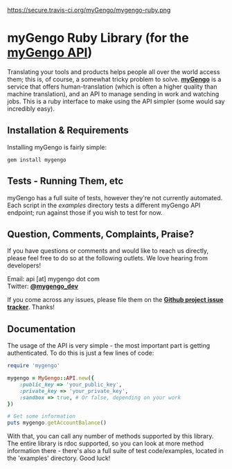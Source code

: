 https://secure.travis-ci.org/myGengo/mygengo-ruby.png

myGengo Ruby Library (for the [myGengo API](http://mygengo.com/))
========================================================================================================
Translating your tools and products helps people all over the world access them; this is, of course, a
somewhat tricky problem to solve. **[myGengo](http://mygengo.com/)** is a service that offers human-translation
(which is often a higher quality than machine translation), and an API to manage sending in work and watching
jobs. This is a ruby interface to make using the API simpler (some would say incredibly easy). 


Installation & Requirements
-------------------------------------------------------------------------------------------------------
Installing myGengo is fairly simple:

    gem install mygengo


Tests - Running Them, etc
------------------------------------------------------------------------------------------------------
myGengo has a full suite of tests, however they're not currently automated. Each script in the _examples_
directory tests a different myGengo API endpoint; run against those if you wish to test for now.

Question, Comments, Complaints, Praise?
------------------------------------------------------------------------------------------------------
If you have questions or comments and would like to reach us directly, please feel free to do
so at the following outlets. We love hearing from developers!

Email: api [at] mygengo dot com  
Twitter: **[@mygengo_dev](http://twitter.com/mygengo_dev)**  

If you come across any issues, please file them on the **[Github project issue tracker](https://github.com/myGengo/mygengo-ruby/issues)**. Thanks!


Documentation
------------------------------------------------------------------------------------------------------
The usage of the API is very simple - the most important part is getting authenticated. To do this is just
a few lines of code:

``` ruby
require 'mygengo'

mygengo = MyGengo::API.new({
	:public_key => 'your_public_key',
	:private_key => 'your_private_key',
	:sandbox => true, # Or false, depending on your work
})

# Get some information
puts mygengo.getAccountBalance()
```

With that, you can call any number of methods supported by this library. The entire library is rdoc supported,
so you can look at more method information there - there's also a full suite of test code/examples, located in the 'examples'
directory. Good luck!
